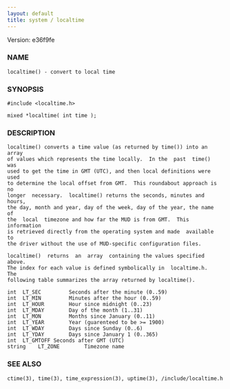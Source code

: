 ```yaml
---
layout: default
title: system / localtime
---
```


Version: e36f9fe




### NAME
    localtime() - convert to local time


### SYNOPSIS
    #include <localtime.h>

    mixed *localtime( int time );


### DESCRIPTION
    localtime() converts a time value (as returned by time()) into an array
    of values which represents the time locally.  In the  past  time()  was
    used to get the time in GMT (UTC), and then local definitions were used
    to determine the local offset from GMT.  This roundabout approach is no
    longer  necessary.  localtime() returns the seconds, minutes and hours,
    the day, month and year, day of the week, day of the year, the name  of
    the  local  timezone and how far the MUD is from GMT.  This information
    is retrieved directly from the operating system and made  available  to
    the driver without the use of MUD-specific configuration files.

    localtime()  returns  an  array  containing the values specified above.
    The index for each value is defined symbolically in  localtime.h.   The
    following table summarizes the array returned by localtime().

    int  LT_SEC         Seconds after the minute (0..59)
    int  LT_MIN         Minutes after the hour (0..59)
    int  LT_HOUR        Hour since midnight (0..23)
    int  LT_MDAY        Day of the month (1..31)
    int  LT_MON         Months since January (0..11)
    int  LT_YEAR        Year (guarenteed to be >= 1900)
    int  LT_WDAY        Days since Sunday (0..6)
    int  LT_YDAY        Days since January 1 (0..365)
    int  LT_GMTOFF Seconds after GMT (UTC)
    string    LT_ZONE        Timezone name


### SEE ALSO
    ctime(3), time(3), time_expression(3), uptime(3), /include/localtime.h



